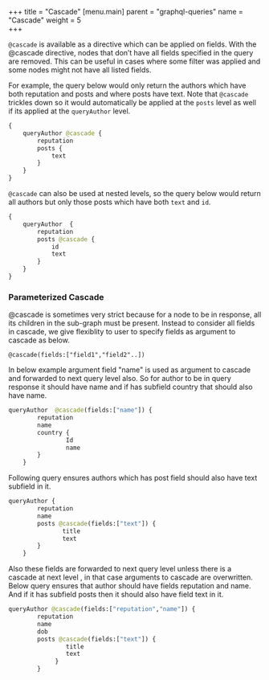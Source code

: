 +++
title = "Cascade"
[menu.main]
    parent = "graphql-queries"
    name = "Cascade"
    weight = 5   
+++

`@cascade` is available as a directive which can be applied on fields. With the @cascade
directive, nodes that don’t have all fields specified in the query are removed.
This can be useful in cases where some filter was applied and some nodes might not
have all listed fields.

For example, the query below would only return the authors which have both reputation
and posts and where posts have text. Note that `@cascade` trickles down so it would
automatically be applied at the `posts` level as well if its applied at the `queryAuthor`
level.

```graphql
{
    queryAuthor @cascade {
        reputation
        posts {
            text
        }
    }
}
```

`@cascade` can also be used at nested levels, so the query below would return all authors
but only those posts which have both `text` and `id`.

```graphql
{
    queryAuthor  {
        reputation
        posts @cascade {
            id
            text
        }
    }
}
```

### Parameterized Cascade

@cascade is sometimes very strict because for a node to be in response, all its children in the sub-graph must be present. 
Instead to consider all fields in cascade, we give flexiblity to user to specify fields as argument to cascade as below.

`@cascade(fields:["field1","field2"..])` 

In below example argument field "name" is used as argument to cascade and forwarded to next query level also. So for author 
to be in query response it should have name and if has subfield country that should also have name.
```graphql
queryAuthor  @cascade(fields:["name"]) {
		reputation
		name
		country {
                Id
				name
		}
	}
```
Following query ensures authors which has post field should also have text subfield in it.
```graphql
queryAuthor {
		reputation
		name
		posts @cascade(fields:["text"]) {
			   title
			   text
		}
	}
```
Also these fields are  forwarded to next query level unless there is a cascade at next level , 
in that case arguments to cascade are overwritten.
Below query ensures that  author should have fields reputation and name. And if it has subfield posts then it should also have
field text in it.

```graphql
queryAuthor @cascade(fields:["reputation","name"]) {
		reputation
		name
		dob
		posts @cascade(fields:["text"]) {
				title
				text
			 }
		}
```
